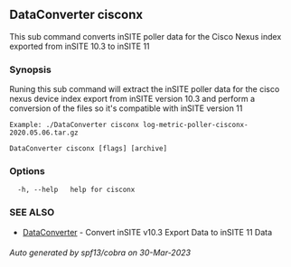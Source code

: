 ## DataConverter cisconx

This sub command converts inSITE poller data for the Cisco Nexus index exported from inSITE 10.3 to inSITE 11

### Synopsis

Runing this sub command will extract the inSITE poller data for the cisco nexus device index export from inSITE version 10.3 and perform a conversion of the files so it's compatible with inSITE version 11
  
	Example: ./DataConverter cisconx log-metric-poller-cisconx-2020.05.06.tar.gz
	

```
DataConverter cisconx [flags] [archive]
```

### Options

```
  -h, --help   help for cisconx
```

### SEE ALSO

* [DataConverter](DataConverter.md)	 - Convert inSITE v10.3 Export Data to inSITE 11 Data

###### Auto generated by spf13/cobra on 30-Mar-2023
